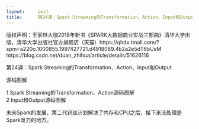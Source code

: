 ```yaml
---
layout:     post
title:      第24课：Spark Streaming的Transformation、Action、Input和Output
---
```

<div id="article_content" class="article_content clearfix csdn-tracking-statistics" data-pid="blog" data-mod="popu_307" data-dsm="post">
								<div class="article-copyright">
					版权声明：王家林大咖2018年新书《SPARK大数据商业实战三部曲》清华大学出版，清华大学出版社官方旗舰店（天猫）https://qhdx.tmall.com/?spm=a220o.1000855.1997427721.d4918089.4b2a2e5dT6bUsM					https://blog.csdn.net/duan_zhihua/article/details/51626116				</div>
								            <link rel="stylesheet" href="https://csdnimg.cn/release/phoenix/template/css/ck_htmledit_views-f76675cdea.css">
						<div class="htmledit_views" id="content_views">
                
<p>第24课：Spark Streaming的Transformation、Action、Input和Output</p>
<p>源码图解</p>
<p>1 Spark Streaming的Transformation、Action源码图解<br>
2 Input和Output源码图解</p>
<p>未来Spark的发展，第二代钨丝计划解决了内存和CPU之后，接下来流处理是Spark发力的地方。</p>
<p> </p>
<p><img src="https://img-blog.csdn.net/20160610071048388?watermark/2/text/aHR0cDovL2Jsb2cuY3Nkbi5uZXQv/font/5a6L5L2T/fontsize/400/fill/I0JBQkFCMA==/dissolve/70/gravity/Center" alt=""></p>
<p> </p>
            </div>
                </div>